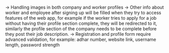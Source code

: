 -> Handling images in both company and worker profiles
-> Other info about worker and employee after signing up will be filled when they try to access features of the web app, for example if the worker tries to apply for a job without having their profile section complete, they will be redirected to it, similarly the profile section of the company needs to be complete before they post their job description.
-> Registration and profile form require advanced validation, for example: adhar number, website link, username length, password strength

